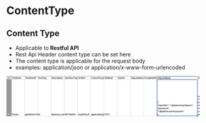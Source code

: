 # ContentType

## Content Type

* Applicable to **Restful API**
* Rest Api Header content type can be set here
* The content type is applicable for the request body
* examples: application/json or application/x-www-form-urlencoded

![](../../.gitbook/assets/image%20%2890%29.png)

